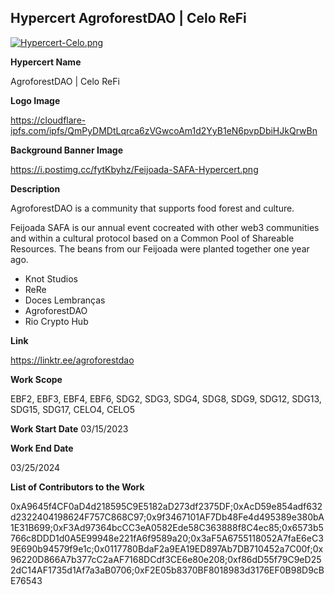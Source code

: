 ## Hypercert AgroforestDAO | Celo ReFi

[![Hypercert-Celo.png](https://i.postimg.cc/y82Hj1Kw/Hypercert-Celo.png)](https://postimg.cc/dhRptKLB)

**Hypercert Name**

AgroforestDAO | Celo ReFi

**Logo Image**

https://cloudflare-ipfs.com/ipfs/QmPyDMDtLqrca6zVGwcoAm1d2YyB1eN6pvpDbiHJkQrwBn

**Background Banner Image**

https://i.postimg.cc/fytKbyhz/Feijoada-SAFA-Hypercert.png

**Description**

AgroforestDAO is a community that supports food forest and culture.

Feijoada SAFA is our annual event cocreated with other web3 communities and within a cultural protocol based on a Common Pool of Shareable Resources. The beans from our Feijoada were planted together one year ago.

- Knot Studios
- ReRe
- Doces Lembranças
- AgroforestDAO
- Rio Crypto Hub

**Link**

https://linktr.ee/agroforestdao

**Work Scope**

EBF2, EBF3, EBF4, EBF6, SDG2, SDG3, SDG4, SDG8, SDG9, SDG12, SDG13, SDG15, SDG17, CELO4, CELO5

**Work Start Date**
03/15/2023

**Work End Date**

03/25/2024

**List of Contributors to the Work**

0xA9645f4CF0aD4d218595C9E5182aD273df2375DF;0xAcD59e854adf632d2322404198624F757C868C97;0x9f3467101AF7Db48Fe4d495389e380bA1E31B699;0xF3Ad97364bcCC3eA0582Ede58C363888f8C4ec85;0x6573b5766c8DDD1d0A5E99948e221fA6f9589a20;0x3aF5A6755118052A7faE6eC39E690b94579f9e1c;0x0117780BdaF2a9EA19ED897Ab7DB710452a7C00f;0x96220D866A7b377cC2aAF7168DCdf3CE6e80e208;0xf86dD55f79C9eD252dC14AF1735d1Af7a3aB0706;0xF2E05b8370BF8018983d3176EF0B98D9cBE76543






